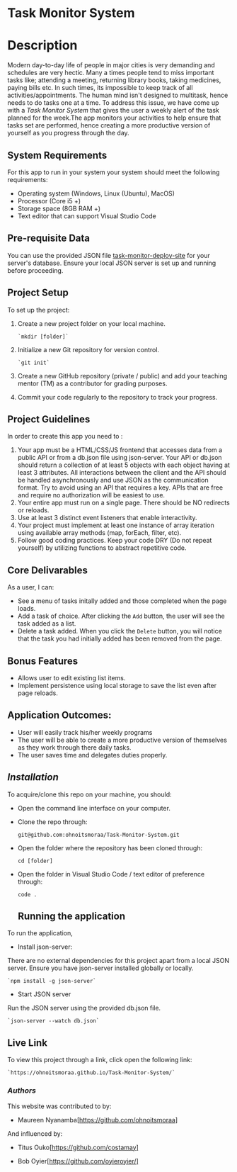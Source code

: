 # Task Monitor System

# Description

Modern day-to-day life of people in major cities is very demanding and schedules are very hectic. Many a times people tend to miss important tasks like; attending a meeting, returning library books, taking medicines, paying bills etc. In such times, its impossible to keep track of all activities/appointments. The human mind isn't designed to multitask, hence needs to do tasks one at a time. To address this issue, we have come up with a _Task Monitor System_ that gives the user a weekly alert of the task planned for the week.The app monitors your activities to help ensure that tasks set are performed, hence creating a more productive version of yourself as you progress through the day.

## System Requirements

For this app to run in your system your system should meet the following requirements:

- Operating system (Windows, Linux (Ubuntu), MacOS)
- Processor (Core i5 +)
- Storage space (8GB RAM +)
- Text editor that can support Visual Studio Code

## Pre-requisite Data

You can use the provided JSON file [task-monitor-deploy-site](https://task-monitor-system.vercel.app/) for your server's database. Ensure your local JSON server is set up and running before proceeding.

## Project Setup

To set up the project:

1.  Create a new project folder on your local machine.

        `mkdir [folder]`

2.  Initialize a new Git repository for version control.

        `git init`

3.  Create a new GitHub repository (private / public) and add your teaching mentor (TM) as a contributor for grading purposes.
4.  Commit your code regularly to the repository to track your progress.

## Project Guidelines

In order to create this app you need to :

1. Your app must be a HTML/CSS/JS frontend that accesses data from a public API or from a db.json file using json-server. Your API or db.json should return a collection of at least 5 objects with each object having at least 3 attributes. All interactions between the client and the API should be handled asynchronously and use JSON as the communication format. Try to avoid using an API that requires a key. APIs that are free and require no authorization will be easiest to use.
2. Your entire app must run on a single page. There should be NO redirects or reloads.
3. Use at least 3 distinct event listeners that enable interactivity.
4. Your project must implement at least one instance of array iteration using available array methods (map, forEach, filter, etc).
5. Follow good coding practices. Keep your code DRY (Do not repeat yourself) by utilizing functions to abstract repetitive code.

## Core Delivarables

As a user, I can:

- See a menu of tasks initally added and those completed when the page loads.
- Add a task of choice. After clicking the `Add` button, the user will see the task added as a list.
- Delete a task added. When you click the `Delete` button, you will notice that the task you had initially added has been removed from the page.

## Bonus Features

- Allows user to edit existing list items.
- Implement persistence using local storage to save the list even after page reloads.

## Application Outcomes:

- User will easily track his/her weekly programs
- The user will be able to create a more productive version of themselves as they work through there daily tasks.
- The user saves time and delegates duties properly.

## _Installation_

To acquire/clone this repo on your machine, you should:

- Open the command line interface on your computer.
- Clone the repo through:

  `git@github.com:ohnoitsmoraa/Task-Monitor-System.git`

- Open the folder where the repository has been cloned through:

  `cd [folder]`

- Open the folder in Visual Studio Code / text editor of preference through:

  `code .`

  ## Running the application

To run the application,

- Install json-server:

There are no external dependencies for this project apart from a local JSON server. Ensure you have json-server installed globally or locally.

    `npm install -g json-server`

- Start JSON server

Run the JSON server using the provided db.json file.

    `json-server --watch db.json`

## Live Link

To view this project through a link, click open the following link:

    `https://ohnoitsmoraa.github.io/Task-Monitor-System/`

### _Authors_

This website was contributed to by:

- Maureen Nyanamba[https://github.com/ohnoitsmoraa]

And influenced by:

- Titus Ouko[https://github.com/costamay]

- Bob Oyier[https://github.com/oyieroyier/]
